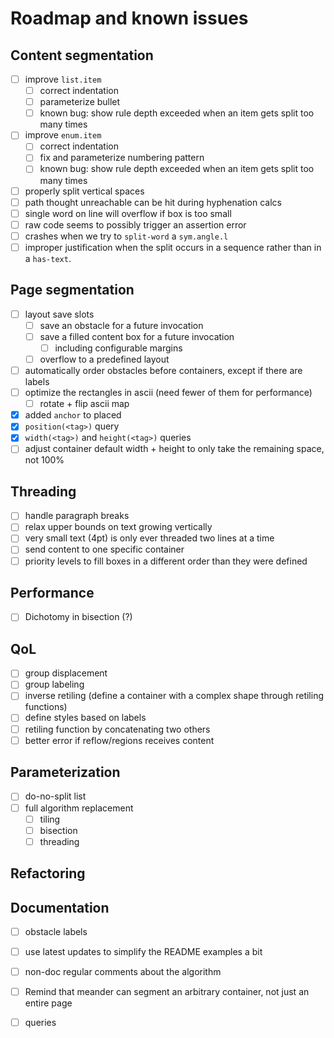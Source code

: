 # Roadmap and known issues

## Content segmentation
- [ ] improve `list.item`
  - [ ] correct indentation
  - [ ] parameterize bullet
  - [ ] known bug: show rule depth exceeded when an item gets split too many times
- [ ] improve `enum.item`
  - [ ] correct indentation
  - [ ] fix and parameterize numbering pattern
  - [ ] known bug: show rule depth exceeded when an item gets split too many times
- [ ] properly split vertical spaces
- [ ] path thought unreachable can be hit during hyphenation calcs
- [ ] single word on line will overflow if box is too small
- [ ] raw code seems to possibly trigger an assertion error
- [ ] crashes when we try to `split-word` a `sym.angle.l`
- [ ] improper justification when the split occurs in a sequence rather than in a `has-text`.

## Page segmentation
- [ ] layout save slots
  - [ ] save an obstacle for a future invocation
  - [ ] save a filled content box for a future invocation
    - [ ] including configurable margins
  - [ ] overflow to a predefined layout
- [ ] automatically order obstacles before containers, except if there are labels
- [ ] optimize the rectangles in ascii (need fewer of them for performance)
  - [ ] rotate + flip ascii map
- [X] added `anchor` to placed
- [X] `position(<tag>)` query
- [X] `width(<tag>)` and `height(<tag>)` queries
- [ ] adjust container default width + height to only take the remaining space, not 100%

## Threading
- [ ] handle paragraph breaks
- [ ] relax upper bounds on text growing vertically
- [ ] very small text (4pt) is only ever threaded two lines at a time
- [ ] send content to one specific container
- [ ] priority levels to fill boxes in a different order than they were defined

## Performance
- [ ] Dichotomy in bisection (?)

## QoL

- [ ] group displacement
- [ ] group labeling
- [ ] inverse retiling (define a container with a complex shape through retiling functions)
- [ ] define styles based on labels
- [ ] retiling function by concatenating two others
- [ ] better error if reflow/regions receives content

## Parameterization

- [ ] do-no-split list
- [ ] full algorithm replacement
  - [ ] tiling
  - [ ] bisection
  - [ ] threading

## Refactoring

## Documentation

- [ ] obstacle labels
- [ ] use latest updates to simplify the README examples a bit
- [ ] non-doc regular comments about the algorithm
- [ ] Remind that meander can segment an arbitrary container, not just an entire page
- [ ] queries

